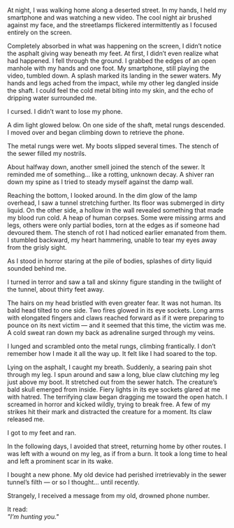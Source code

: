 At night, I was walking home along a deserted street. In my hands, I held my smartphone and was watching a new video. The cool night air brushed against my face, and the streetlamps flickered intermittently as I focused entirely on the screen.

Completely absorbed in what was happening on the screen, I didn’t notice the asphalt giving way beneath my feet. At first, I didn’t even realize what had happened. I fell through the ground. I grabbed the edges of an open manhole with my hands and one foot. My smartphone, still playing the video, tumbled down. A splash marked its landing in the sewer waters. My hands and legs ached from the impact, while my other leg dangled inside the shaft. I could feel the cold metal biting into my skin, and the echo of dripping water surrounded me.

I cursed. I didn’t want to lose my phone.

A dim light glowed below. On one side of the shaft, metal rungs descended. I moved over and began climbing down to retrieve the phone.

The metal rungs were wet. My boots slipped several times. The stench of the sewer filled my nostrils.

About halfway down, another smell joined the stench of the sewer. It reminded me of something… like a rotting, unknown decay. A shiver ran down my spine as I tried to steady myself against the damp wall.

Reaching the bottom, I looked around. In the dim glow of the lamp overhead, I saw a tunnel stretching further. Its floor was submerged in dirty liquid. On the other side, a hollow in the wall revealed something that made my blood run cold. A heap of human corpses. Some were missing arms and legs, others were only partial bodies, torn at the edges as if someone had devoured them. The stench of rot I had noticed earlier emanated from them. I stumbled backward, my heart hammering, unable to tear my eyes away from the grisly sight.

As I stood in horror staring at the pile of bodies, splashes of dirty liquid sounded behind me.

I turned in terror and saw a tall and skinny figure standing in the twilight of the tunnel, about thirty feet away.

The hairs on my head bristled with even greater fear. It was not human. Its bald head tilted to one side. Two fires glowed in its eye sockets. Long arms with elongated fingers and claws reached forward as if it were preparing to pounce on its next victim — and it seemed that this time, the victim was me. A cold sweat ran down my back as adrenaline surged through my veins.

I lunged and scrambled onto the metal rungs, climbing frantically. I don’t remember how I made it all the way up. It felt like I had soared to the top.

Lying on the asphalt, I caught my breath. Suddenly, a searing pain shot through my leg. I spun around and saw a long, blue claw clutching my leg just above my boot. It stretched out from the sewer hatch. The creature’s bald skull emerged from inside. Fiery lights in its eye sockets glared at me with hatred. The terrifying claw began dragging me toward the open hatch. I screamed in horror and kicked wildly, trying to break free. A few of my strikes hit their mark and distracted the creature for a moment. Its claw released me.

I got to my feet and ran.

In the following days, I avoided that street, returning home by other routes. I was left with a wound on my leg, as if from a burn. It took a long time to heal and left a prominent scar in its wake.

I bought a new phone. My old device had perished irretrievably in the sewer tunnel’s filth — or so I thought… until recently.

Strangely, I received a message from my old, drowned phone number.

It read:  
*"I’m hunting you."*

